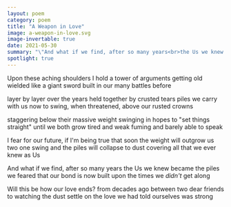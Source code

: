 ```yaml
---
layout: poem
category: poem
title: "A Weapon in Love"
image: a-weapon-in-love.svg
image-invertable: true
date: 2021-05-30
summary: "\"And what if we find, after so many years<br>the Us we knew became the piles we feared...\""
spotlight: true
---
```


Upon these aching shoulders I hold
a tower of arguments getting old
wielded like a giant sword
built in our many battles before

layer by layer over the years
held together by crusted tears
piles we carry with us now
to swing, when threatened, above our rusted crowns

staggering below their massive weight
swinging in hopes to "set things straight"
until we both grow tired and weak
fuming and barely able to speak

I fear for our future, if I'm being true
that soon the weight will outgrow us two
one swing and the piles will collapse to dust
covering all that we ever knew as Us

And what if we find, after so many years
the Us we knew became the piles we feared
that our bond is now built upon
the times we *didn't* get along

Will this be how our love ends?
from decades ago between two dear friends
to watching the dust settle on
the love we had told ourselves was strong
